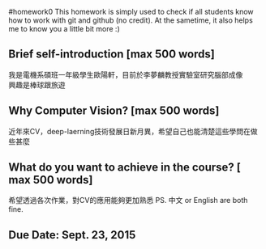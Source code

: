 #homework0
This homework is simply used to check if all students know how to work with git and github (no credit).
At the sametime, it also helps me to know you a little bit more :)

## Brief self-introduction [max 500 words]
我是電機系碩班一年級學生歐陽軒，目前於李夢麟教授實驗室研究腦部成像  
興趣是棒球跟旅遊
## Why Computer Vision? [max 500 words]
近年來CV，deep-laerning技術發展日新月異，希望自己也能清楚這些學問在做些甚麼
## What do you want to achieve in the course? [ max 500 words]
希望透過各次作業，對CV的應用能夠更加熟悉
PS. 中文 or English are both fine.

## Due Date: Sept. 23, 2015
